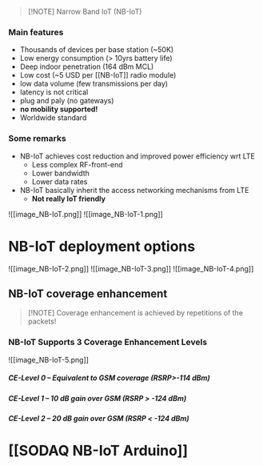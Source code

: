 > [!NOTE] Narrow Band IoT (NB-IoT)

### Main features
- Thousands of devices per base station (\~50K)
- Low energy consumption (> 10yrs battery life)
- Deep indoor penetration (164 dBm MCL)
- Low cost (\~5 USD per [[NB-IoT]] radio module)
- low data volume (few transmissions per day)
- latency is not critical
- plug and paly (no gateways)
- **no mobility supported!**
- Worldwide standard
### Some remarks
- NB-IoT achieves cost reduction and improved power efficiency wrt LTE
	- Less complex RF-front-end
	- Lower bandwidth
	- Lower data rates
- NB-IoT basically inherit the access networking mechanisms from LTE
	- **Not really IoT friendly**

![[image_NB-IoT.png]]
![[image_NB-IoT-1.png]]
# NB-IoT deployment options
![[image_NB-IoT-2.png]]
![[image_NB-IoT-3.png]]
![[image_NB-IoT-4.png]]
## NB-IoT coverage enhancement
> [!NOTE] Coverage enhancement is achieved by repetitions of the packets!
### NB-IoT Supports 3 Coverage Enhancement Levels
![[image_NB-IoT-5.png]]
##### CE-Level 0 – Equivalent to GSM coverage (RSRP>-114 dBm)
##### CE-Level 1 – 10 dB gain over GSM (RSRP > -124 dBm)
##### CE-Level 2 – 20 dB gain over GSM (RSRP < -124 dBm)

# [[SODAQ NB-IoT Arduino]]
